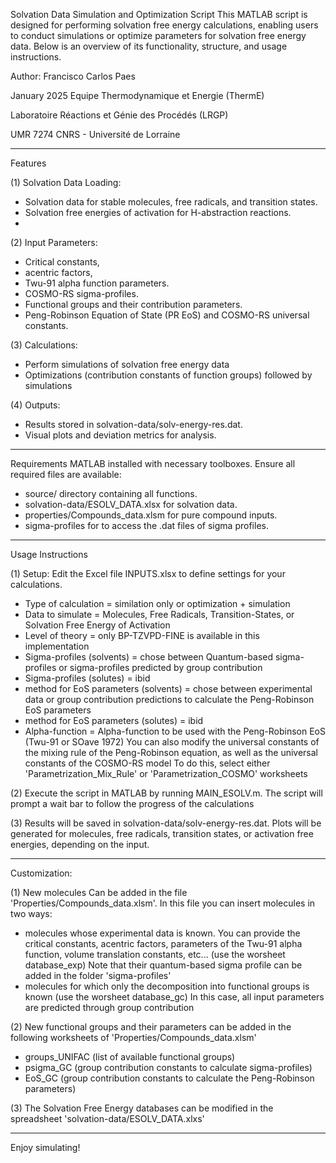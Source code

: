 Solvation Data Simulation and Optimization Script
This MATLAB script is designed for performing solvation free energy calculations, enabling users to conduct simulations or optimize parameters for solvation free energy data. 
Below is an overview of its functionality, structure, and usage instructions.

  Author: Francisco Carlos Paes
  
  January 2025
  Equipe Thermodynamique et Energie (ThermE)
  
  Laboratoire Réactions et Génie des Procédés (LRGP)
  
  UMR 7274 CNRS - Université de Lorraine
  
  

---------------------------------------
Features

(1) Solvation Data Loading:
  - Solvation data for stable molecules, free radicals, and transition states.
  - Solvation free energies of activation for H-abstraction reactions.
  - 
(2) Input Parameters:
  - Critical constants,
  - acentric factors,
  - Twu-91 alpha function parameters.
  - COSMO-RS sigma-profiles.
  - Functional groups and their contribution parameters.
  - Peng-Robinson Equation of State (PR EoS) and COSMO-RS universal constants.

(3) Calculations:
  - Perform simulations of solvation free energy data
  - Optimizations (contribution constants of function groups) followed by simulations

(4) Outputs:
  - Results stored in solvation-data/solv-energy-res.dat.
  - Visual plots and deviation metrics for analysis.

---------------------------------------
Requirements
MATLAB installed with necessary toolboxes.
Ensure all required files are available:
- source/ directory containing all functions.
- solvation-data/ESOLV_DATA.xlsx for solvation data.
- properties/Compounds_data.xlsm for pure compound inputs.
- sigma-profiles for to access the .dat files of sigma profiles.

---------------------------------------
Usage Instructions

(1) Setup: 
Edit the Excel file INPUTS.xlsx to define settings for your calculations.
- Type of calculation = similation only or optimization + simulation
- Data to simulate = Molecules, Free Radicals, Transition-States, or Solvation Free Energy of Activation
- Level of theory = only BP-TZVPD-FINE is available in this implementation
- Sigma-profiles (solvents) = chose between Quantum-based sigma-profiles or sigma-profiles predicted by group contribution
- Sigma-profiles (solutes)  = ibid
- method for EoS parameters (solvents) = chose between experimental data or group contribution predictions to calculate the Peng-Robinson EoS parameters
- method for EoS parameters (solutes)  = ibid
- Alpha-function = Alpha-function to be used with the Peng-Robinson EoS (Twu-91 or SOave 1972)
You can also modify the universal constants of the mixing rule of the Peng-Robinson equation, as well as the universal constants of the COSMO-RS model
To do this, select either 'Parametrization_Mix_Rule' or 'Parametrization_COSMO' worksheets

(2) Execute the script in MATLAB by running MAIN_ESOLV.m.
The script will prompt a wait bar to follow the progress of the calculations

(3) Results will be saved in solvation-data/solv-energy-res.dat.
Plots will be generated for molecules, free radicals, transition states, or activation free energies, depending on the input.

---------------------------------------
Customization:

(1) New molecules Can be added in the file 'Properties/Compounds_data.xlsm'. In this file you can insert molecules in two ways:
- molecules whose experimental data is known. You can provide the critical constants, acentric factors, parameters of the Twu-91 alpha function, volume translation constants, etc... (use the worsheet database_exp)
  Note that their quantum-based sigma profile can be added in the folder 'sigma-profiles'
- molecules for which only the decomposition into functional groups is known (use the worsheet database_gc)
  In this case, all input parameters are predicted through group contribution

(2) New functional groups and their parameters can be added in the following worksheets of 'Properties/Compounds_data.xlsm'
- groups_UNIFAC (list of available functional groups)
- psigma_GC (group contribution constants to calculate sigma-profiles)
- EoS_GC (group contribution constants to calculate the Peng-Robinson parameters)

(3) The Solvation Free Energy databases can be modified in the spreadsheet 'solvation-data/ESOLV_DATA.xlxs' 

---------------------------------------

Enjoy simulating!

